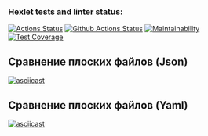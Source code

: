 ### Hexlet tests and linter status:
[![Actions Status](https://github.com/bysynth/php-project-lvl2/workflows/hexlet-check/badge.svg)](https://github.com/bysynth/php-project-lvl2/actions)
[![Github Actions Status](https://github.com/bysynth/php-project-lvl1/workflows/CI/badge.svg)](https://github.com/bysynth/php-project-lvl1/actions)
[![Maintainability](https://api.codeclimate.com/v1/badges/9f83efce639667fe4221/maintainability)](https://codeclimate.com/github/bysynth/php-project-lvl2/maintainability)
[![Test Coverage](https://api.codeclimate.com/v1/badges/9f83efce639667fe4221/test_coverage)](https://codeclimate.com/github/bysynth/php-project-lvl2/test_coverage)

## Сравнение плоских файлов (Json)

[![asciicast](https://asciinema.org/a/CJvOblN803ISLO5dkh8Z4QSXP.svg)](https://asciinema.org/a/CJvOblN803ISLO5dkh8Z4QSXP)

## Сравнение плоских файлов (Yaml)

[![asciicast](https://asciinema.org/a/mLLIyNtzbRNT15eO9bojV5tng.svg)](https://asciinema.org/a/mLLIyNtzbRNT15eO9bojV5tng)